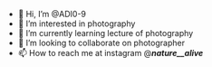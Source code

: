 - 👋 Hi, I’m @ADI0-9
- 👀 I’m interested in photography
- 🌱 I’m currently learning lecture of photography
- 💞️ I’m looking to collaborate on photographer
- 📫 How to reach me at instagram @___nature__alive___

<!---
ADI0-9/ADI0-9 is a ✨ special ✨ repository because its `README.md` (this file) appears on your GitHub profile.
You can click the Preview link to take a look at your changes.
--->

